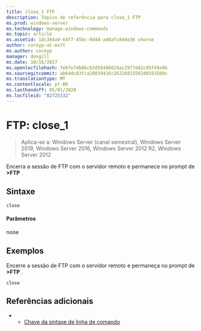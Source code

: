 ```yaml
---
title: close_1 FTP
description: Tópico de referência para close_1 FTP
ms.prod: windows-server
ms.technology: manage-windows-commands
ms.topic: article
ms.assetid: 1dc344a9-64f7-45bc-9d44-a48afc844e36 vhorne
author: coreyp-at-msft
ms.author: coreyp
manager: dongill
ms.date: 10/16/2017
ms.openlocfilehash: febfe7db8bcb3d58486624ac29f7d42c95f49a9b
ms.sourcegitcommit: ab64dc83fca28039416c26226815502d0193500c
ms.translationtype: MT
ms.contentlocale: pt-BR
ms.lasthandoff: 05/01/2020
ms.locfileid: "82725332"
---
```

# <a name="ftp-close_1"></a>FTP: close_1

> Aplica-se a: Windows Server (canal semestral), Windows Server 2019, Windows Server 2016, Windows Server 2012 R2, Windows Server 2012

Encerra a sessão de FTP com o servidor remoto e permanece no prompt de **>FTP** .   
## <a name="syntax"></a>Sintaxe  
```  
close  
```  
#### <a name="parameters"></a>Parâmetros  
none  
## <a name="examples"></a>Exemplos  
Encerre a sessão de FTP com o servidor remoto e permaneça no prompt de **>FTP** .  
```  
close  
```  
## <a name="additional-references"></a>Referências adicionais  
-   - [Chave da sintaxe de linha de comando](command-line-syntax-key.md)  
